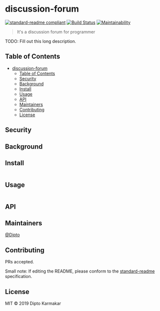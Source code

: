 # discussion-forum



[![standard-readme compliant](https://img.shields.io/badge/standard--readme-OK-green.svg?style=flat-square)](https://github.com/RichardLitt/standard-readme)
[![Build Status](https://travis-ci.org/dipto0321/Discussion-Forum.svg?branch=dev)](https://travis-ci.org/dipto0321/Discussion-Forum)
[![Maintainability](https://api.codeclimate.com/v1/badges/92dab810ef5d0eb8c967/maintainability)](https://codeclimate.com/github/dipto0321/Discussion-Forum/maintainability)
> It&#39;s a discussion forum for programmer

TODO: Fill out this long description.

## Table of Contents

- [discussion-forum](#discussion-forum)
  - [Table of Contents](#table-of-contents)
  - [Security](#security)
  - [Background](#background)
  - [Install](#install)
  - [Usage](#usage)
  - [API](#api)
  - [Maintainers](#maintainers)
  - [Contributing](#contributing)
  - [License](#license)

## Security

## Background

## Install

```
```

## Usage

```
```

## API

## Maintainers

[@Dipto](https://github.com/Dipto)

## Contributing

PRs accepted.

Small note: If editing the README, please conform to the [standard-readme](https://github.com/RichardLitt/standard-readme) specification.

## License

MIT © 2019 Dipto Karmakar

